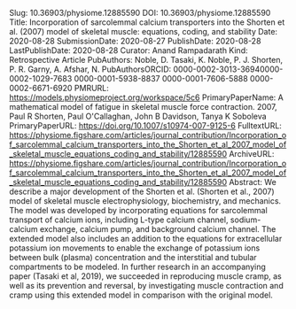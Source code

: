 Slug: 10.36903/physiome.12885590
DOI: 10.36903/physiome.12885590
Title: Incorporation of sarcolemmal calcium transporters into the Shorten et al. (2007) model of skeletal muscle: equations, coding, and stability
Date: 2020-08-28
SubmissionDate: 2020-08-27
PublishDate: 2020-08-28
LastPublishDate: 2020-08-28
Curator: Anand Rampadarath
Kind: Retrospective Article
PubAuthors: Noble, D.
    Tasaki, K.
    Noble, P. J.
    Shorten, P. R.
    Garny, A.
    Afshar, N.
PubAuthorsORCID: 0000-0002-3013-3694
    ​
    0000-0002-1029-7683
    0000-0001-5938-8837
    0000-0001-7606-5888
    0000-0002-6671-6920
PMRURL: https://models.physiomeproject.org/workspace/5c6
PrimaryPaperName: A mathematical model of fatigue in skeletal muscle force contraction. 2007, Paul R Shorten, Paul O'Callaghan, John B Davidson, Tanya K Soboleva
PrimaryPaperURL: https://doi.org/10.1007/s10974-007-9125-6
FulltextURL: https://physiome.figshare.com/articles/journal_contribution/Incorporation_of_sarcolemmal_calcium_transporters_into_the_Shorten_et_al_2007_model_of_skeletal_muscle_equations_coding_and_stability/12885590
ArchiveURL: https://physiome.figshare.com/articles/journal_contribution/Incorporation_of_sarcolemmal_calcium_transporters_into_the_Shorten_et_al_2007_model_of_skeletal_muscle_equations_coding_and_stability/12885590
Abstract: We describe a major development of the Shorten et al. (Shorten et al., 2007) model of skeletal
muscle electrophysiology, biochemistry, and mechanics. The model was developed by incorporating
equations for sarcolemmal transport of calcium ions, including L-type calcium channel,
sodium-calcium exchange, calcium pump, and background calcium channel. The extended model
also includes an addition to the equations for extracellular potassium ion movements to enable
the exchange of potassium ions between bulk (plasma) concentration and the interstitial and
tubular compartments to be modeled. In further research in an accompanying paper (Tasaki et
al, 2019), we succeeded in reproducing muscle cramp, as well as its prevention and reversal, by
investigating muscle contraction and cramp using this extended model in comparison with the
original model.
